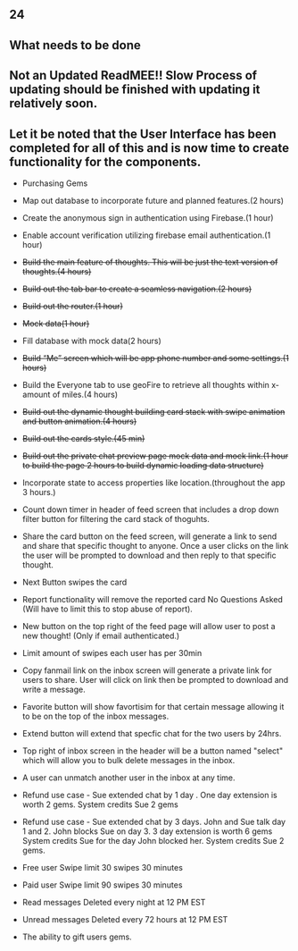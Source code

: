 ## 24

## What needs to be done


## Not an Updated ReadMEE!! Slow Process of updating should be finished with updating it relatively soon.


## Let it be noted that the User Interface has been completed for all of this and is now time to create functionality for the components. 
* Purchasing Gems
* Map out database to incorporate future and planned features.(2 hours) 
* Create the anonymous sign in authentication using Firebase.(1 hour)
* Enable account verification utilizing firebase email authentication.(1 hour)
* ~~Build the main feature of thoughts. This will be just the text version of thoughts.(4 hours)~~
* ~~Build out the tab bar to create a seamless navigation.(2 hours)~~
* ~~Build out the router.(1 hour)~~
* ~~Mock data(1 hour)~~
* Fill database with mock data(2 hours) 
* ~~Build “Me” screen which will be app phone number and some settings.(1 hours)~~
* Build the Everyone tab to use geoFire to retrieve all thoughts within x-amount of miles.(4 hours) 
* ~~Build out the dynamic thought building card stack with swipe animation and button animation.(4 hours)~~
* ~~Build out the cards style.(45 min)~~
* ~~Build out the private chat preview page mock data and mock link.(1 hour to build the page 2 hours to build dynamic loading data structure)~~
* Incorporate state to access properties like location.(throughout the app 3 hours.)
* Count down timer in header of feed screen that includes a drop down filter button for filtering the card stack of thoguhts.
* Share the card button on the feed screen, will generate a link to send and share that specific thought to anyone. Once a user clicks on the link the user will be prompted to download and then reply to that specific thought.
* Next Button swipes the card
* Report functionality will remove the reported card No Questions Asked (Will have to limit this to stop abuse of report).
* New button on the top right of the feed page will allow user to post a new thought! (Only if email authenticated.)
* Limit amount of swipes each user has per 30min
* Copy fanmail link on the inbox screen will generate a private link for users to share. User will click on link then be prompted to download and write a message.
* Favorite button will show favortisim for that certain message allowing it to be on the top of the inbox messages.
* Extend button will extend that specfic chat for the two users by 24hrs.
* Top right of inbox screen in the header will be a button named "select" which will allow you to bulk delete messages in the inbox.
* A user can unmatch another user in the inbox at any time.
* Refund use case - Sue extended chat by 1 day .  One day extension is worth 2 gems.  System credits Sue 2 gems

* Refund use case - Sue extended chat by 3 days. John and Sue talk day 1 and 2. John blocks Sue on day 3. 
3 day extension is worth 6 gems
System credits Sue for the day John blocked her. System credits Sue 2 gems. 

* Free user Swipe limit
30 swipes
30 minutes
* Paid user Swipe limit
90 swipes
30 minutes

* Read messages
 Deleted every night at 12 PM EST
* Unread messages
 Deleted every 72 hours at 12 PM EST

* The ability to gift users gems.
